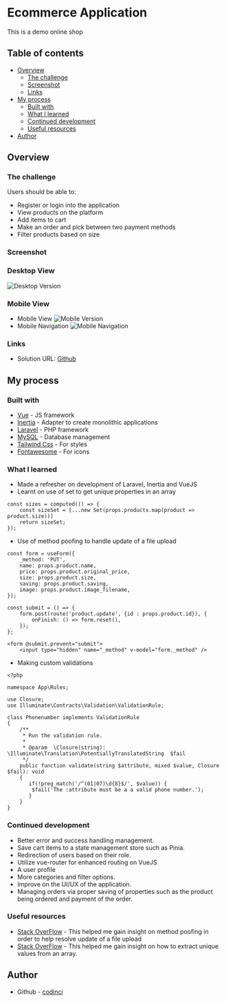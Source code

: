 # Ecommerce Application

This is a demo online shop

## Table of contents

- [Overview](#overview)
  - [The challenge](#the-challenge)
  - [Screenshot](#screenshot)
  - [Links](#links)
- [My process](#my-process)
  - [Built with](#built-with)
  - [What I learned](#what-i-learned)
  - [Continued development](#continued-development)
  - [Useful resources](#useful-resources)
- [Author](#author)


## Overview

### The challenge

Users should be able to:

- Register or login into the application
- View products on the platform
- Add items to cart
- Make an order and pick between two payment methods
- Filter products based on size

### Screenshot
### Desktop View
![Desktop Version](./images/screenshots/screenshot-desktop.png)

### Mobile View
- Mobile View
![Mobile Version](./images/screenshots/screenshot-mobile.png)
- Mobile Navigation
![Mobile Navigation](./images/screenshots/screenshot-mobile-navbar.png)

### Links

- Solution URL: [Github](https://github.com/codinci/url-shortening-api)

## My process

### Built with

- [Vue](https://vuejs.org/) - JS framework
- [Inertia](https://inertiajs.com/) - Adapter to create monolithic applications
- [Laravel](https://laravel.com/) - PHP framework
- [MySQL](https://www.mysql.com/) - Database management
- [Tailwind Css](https://tailwindcss.com/) - For styles
- [Fontawesome](https://fontawesome.com/) - For icons


### What I learned
- Made a refresher on development of Laravel, Inertia and VueJS
- Learnt on use of set to get unique properties in an array
```
const sizes = computed(() => {
	const sizeSet = [...new Set(props.products.map(product => product.size))]
	return sizeSet;
});
```
- Use of method poofing to handle update of a file upload
```
const form = useForm({
	_method: 'PUT',
    name: props.product.name,
    price: props.product.original_price,
	size: props.product.size,
	saving: props.product.saving,
	image: props.product.image_filename,
});
```
```
const submit = () => {
    form.post(route('product.update', {id : props.product.id}), {
        onFinish: () => form.reset(),
    });
};
```
```
<form @submit.prevent="submit">
	<input type="hidden" name="_method" v-model="form._method" />
```
- Making custom validations
```
<?php

namespace App\Rules;

use Closure;
use Illuminate\Contracts\Validation\ValidationRule;

class Phonenumber implements ValidationRule
{
    /**
     * Run the validation rule.
     *
     * @param  \Closure(string): \Illuminate\Translation\PotentiallyTranslatedString  $fail
     */
    public function validate(string $attribute, mixed $value, Closure $fail): void
    {
       if(!preg_match('/^(01|07)\d{8}$/', $value)) {
        $fail('The :attribute must be a a valid phone number.');
       }
    }
}
```


### Continued development

- Better error and success handling management.
- Save cart items to a state management store such as Pinia.
- Redirection of users based on their role.
- Utilize vue-router for enhanced routing on VueJS
- A user profile
- More categories and filter options.
- Improve on the UI/UX of the application.
- Managing orders via proper saving of properties such as the product being ordered
  and payment of the order.


### Useful resources

- [Stack OverFlow](https://stackoverflow.com/questions/69297185/updating-the-image-in-laravel-8-inertia-validation-error-even-the-fields-are) - This helped me gain insight on method poofing in order to help resolve update of a file upload
- [Stack OverFlow](https://stackoverflow.com/questions/1960473/get-all-unique-values-in-a-javascript-array-remove-duplicatesb) - This helped me gain insight on how to extract unique values from an array.

## Author
- Github - [codinci](https://github.com/codinci)

